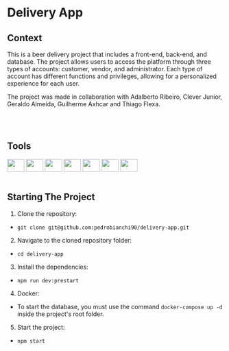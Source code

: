 # Delivery App

## Context
This is a beer delivery project that includes a front-end, back-end, and database. The project allows users to access the platform through three types of accounts: customer, vendor, and administrator. Each type of account has different functions and privileges, allowing for a personalized experience for each user.

The project was made in collaboration with Adalberto Ribeiro, Clever Junior, Geraldo Almeida, Guilherme Axhcar and Thiago Flexa.

<br><br>

## Tools
<div style="display: inline_block">
  <img align="center" height="30" width="40" src="https://cdn.jsdelivr.net/gh/devicons/devicon/icons/css3/css3-plain.svg">
  <img align="center" height="30" width="40" src="https://cdn.jsdelivr.net/gh/devicons/devicon/icons/docker/docker-plain.svg">
  <img align="center" height="30" width="40" src="https://cdn.jsdelivr.net/gh/devicons/devicon/icons/javascript/javascript-plain.svg">
  <img align="center" height="30" width="40" src="https://cdn.jsdelivr.net/gh/devicons/devicon/icons/mysql/mysql-original-wordmark.svg">
  <img align="center" height="30" width="40" src="https://cdn.jsdelivr.net/gh/devicons/devicon/icons/nodejs/nodejs-plain.svg">
  <img align="center" height="30" width="40" src="https://cdn.jsdelivr.net/gh/devicons/devicon/icons/react/react-original.svg">
  <img align="center" height="30" width="40" src="https://cdn.jsdelivr.net/gh/devicons/devicon/icons/sequelize/sequelize-plain.svg">
 </div>
<br>

## Starting The Project
1. Clone the repository:
  * ```git clone git@github.com:pedrobianchi90/delivery-app.git```
2. Navigate to the cloned repository folder:
  * ```cd delivery-app```
3. Install the dependencies:
  * ```npm run dev:prestart```
4. Docker:
  * To start the database, you must use the command `docker-compose up -d` inside the project's root folder.
5. Start the project:
  * ```npm start```


